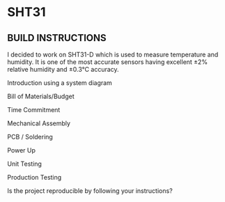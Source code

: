 # SHT31

## BUILD INSTRUCTIONS
I decided to work on SHT31-D which is used to measure temperature and humidity. It is one of the most accurate sensors having excellent ±2% relative humidity and ±0.3°C accuracy.

Introduction using a system diagram

Bill of Materials/Budget

Time Commitment

Mechanical Assembly

PCB / Soldering

Power Up

Unit Testing

Production Testing

Is the project reproducible by following your instructions?
